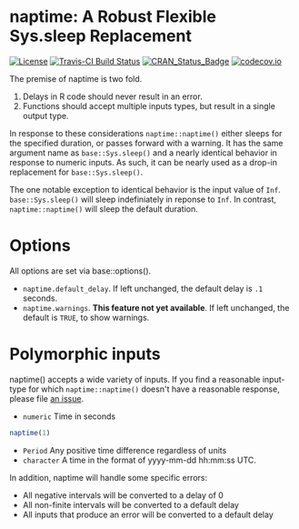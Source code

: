 # naptime: A Robust Flexible Sys.sleep Replacement
[![License](http://img.shields.io/badge/license-GPL%20%28%3E=%202%29-brightgreen.svg?style=flat)](http://www.gnu.org/licenses/gpl-2.0.html)
[![Travis-CI Build Status](https://travis-ci.org/drknexus/naptime.svg?branch=master)](https://travis-ci.org/drknexus/naptime)
[![CRAN_Status_Badge](http://www.r-pkg.org/badges/version/naptime)](http://cran.r-project.org/package=naptime)
[![codecov.io](https://codecov.io/github/drknexus/naptime/coverage.svg?branch=master)](https://codecov.io/github/drknexus/naptime?branch=master)

The premise of naptime is two fold.  

1. Delays in R code should never result in an error.
2. Functions should accept multiple inputs types, but result in a single output type.  

In response to these considerations `naptime::naptime()` either sleeps for the specified duration, or passes forward with a warning.  It has the same argument name as `base::Sys.sleep()` and a nearly identical behavior in response to numeric inputs.  As such, it can be nearly used as a drop-in replacement for `base::Sys.sleep()`.  

The one notable exception to identical behavior is the input value of `Inf`.  `base::Sys.sleep()` will sleep indefiniately in reponse to `Inf`.  In contrast, `naptime::naptime()` will sleep the default duration.

# Options
All options are set via base::options().

* `naptime.default_delay`.  If left unchanged, the default delay is `.1` seconds.
* `naptime.warnings`.  **This feature not yet available**.  If left unchanged, the default is `TRUE`, to show warnings.

# Polymorphic inputs
naptime() accepts a wide variety of inputs.  If you find a reasonable input-type for which `naptime::naptime()` doesn't have a reasonable response, please file [an issue](https://github.com/drknexus/naptime/issues).

* `numeric` Time in seconds


```r
naptime(1)
```

* `Period` Any positive time difference regardless of units
* `character` A time in the format of yyyy-mm-dd hh:mm:ss UTC.

In addition, naptime will handle some specific errors:
* All negative intervals will be converted to a delay of 0
* All non-finite intervals will be converted to a default delay
* All inputs that produce an error will be converted to a default delay

